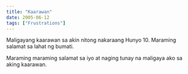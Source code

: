 ```yaml
---
title: "Kaarawan"
date: 2005-06-12
tags: ["Frustrations"]
---
```


Maligayang kaarawan sa akin nitong nakaraang Hunyo 10. Maraming salamat sa lahat ng bumati.

Maraming maraming salamat sa iyo at naging tunay na maligaya ako sa aking kaarawan.